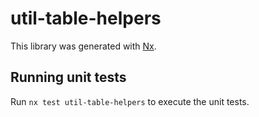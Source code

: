 # util-table-helpers

This library was generated with [Nx](https://nx.dev).

## Running unit tests

Run `nx test util-table-helpers` to execute the unit tests.
